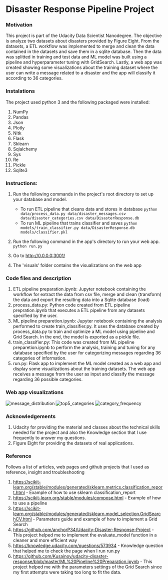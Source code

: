 # Disaster Response Pipeline Project

### Motivation
This project is part of the Udacity Data Scientist Nanodegree. The objective is analyze two datasets about disasters provided by Figure Eight. From the datasets, a ETL workflow was implemented to merge and clean the data contained in the datasets and save them in a sqlite database. Then the data was splitted in training and test data and ML model was built using a pipeline and hyperparameter tuning with GridSearch. Lastly, a web app was created showing some visualizations about the training dataset where the user can write a message related to a disaster and the app will classify it according to 36 categories. 

### Instalations
The project used python 3 and the following packaged were installed:

1. NumPy
2. Pandas
3. Json
4. Plotly
5. Nltk
6. Flask
7. Sklearn
8. Sqlalchemy
9. Sys
10. Re
11. Pickle
12. Sqlite3

### Instructions:
1. Run the following commands in the project's root directory to set up your database and model.

    - To run ETL pipeline that cleans data and stores in database
        `python data/process_data.py data/disaster_messages.csv data/disaster_categories.csv data/DisasterResponse.db`
    - To run ML pipeline that trains classifier and saves
        `python models/train_classifier.py data/DisasterResponse.db models/classifier.pkl`

2. Run the following command in the app's directory to run your web app.
    `python run.py`

3. Go to http://0.0.0.0:3001/
4. The 'visuals' folder contains the visualizations on the web app

### Code files and description
1. ETL pipeline preparation.ipynb: Jupyter notebook containing the workflow for extract the data from csv file, merge and clean (transform) the data and export the resulting data into a Sqlite database (load) 
2. process_data.py: Python code created from ETL pipeline prepration.ipynb that executes a ETL pipeline from any datasets specified by the user.
3. ML pipeline preparetion.ipynb: Jupyter notebook containing the analysis performed to create train_classifier.py. It uses the database created by process_data.py to train and optimize a ML model using pipeline and Grid Search. In the end, the model is exported as a pickle file.
4. train_classifier.py: This code was created from ML pipeline preparetion.ipynb to perform the analysis, training and tuning for any database specified by the user for categorizing messages regarding 36 categories of information.
5. run.py: Flask app to implement the ML model created as a web app and display some visualizations about the training datasets. The web app receives a message from the user as input and classify the message regarding 36 possible categories.

### Web app visualizations
![message_distribution](https://user-images.githubusercontent.com/55843199/117337259-8aea1200-ae73-11eb-9c32-07fe5b81c12e.png)
![top5_categories](https://user-images.githubusercontent.com/55843199/117337298-963d3d80-ae73-11eb-8a23-a122cb9a0f4e.png)
![category_frequency](https://user-images.githubusercontent.com/55843199/117347104-04d3c880-ae7f-11eb-927c-7c7a77eb5842.png)

### Acknowledgements
1. Udacity for providing the material and classes about the technical skills needed for the project and also the Knowledge section that I use frequently to answer my questions.
2. Figure Eight for providing the datasets of real applications.

### Reference
Follows a list of articles, web pages and github projects that I used as reference, insight and troubleshooting
1. https://scikit-learn.org/stable/modules/generated/sklearn.metrics.classification_report.html - Example of how to use sklearn classification_report
2. https://scikit-learn.org/stable/modules/compose.html - Example of how to use a pipeline
3. https://scikit-learn.org/stable/modules/generated/sklearn.model_selection.GridSearchCV.html - Parameters guide and example of how to implement a Grid Search
4. https://github.com/anchorP34/Udacity-Disaster-Response-Project - This project helped me to implement the evaluate_model function in a cleaner and more efficient way
5. https://knowledge.udacity.com/questions/573934 - Knowledge question that helped me to check the page when I run run.py
6. https://github.com/Kusainov/udacity-disaster-response/blob/master/ML%20Pipeline%20Preparation.ipynb - This project helped me with the parameters settings of the Grid Search since my first attempts were taking too long to fit the data.
